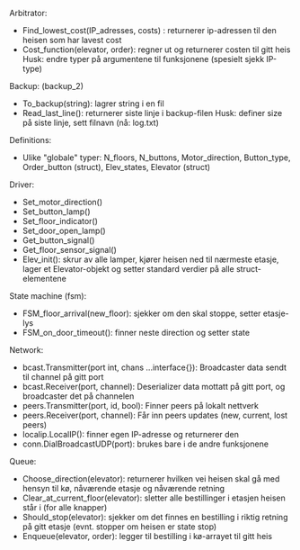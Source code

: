
Arbitrator:
- Find_lowest_cost(IP_adresses, costs) : returnerer ip-adressen til den heisen som har lavest cost
- Cost_function(elevator, order): regner ut og returnerer costen til gitt heis
Husk: endre typer på argumentene til funksjonene (spesielt sjekk IP-type)

Backup: (backup_2)
- To_backup(string): lagrer string i en fil
- Read_last_line(): returnerer siste linje i backup-filen
Husk: definer size på siste linje, sett filnavn (nå: log.txt)

Definitions:
- Ulike "globale" typer: N_floors, N_buttons, Motor_direction, Button_type, Order_button (struct), Elev_states, Elevator (struct)

Driver:
- Set_motor_direction()
- Set_button_lamp()
- Set_floor_indicator()
- Set_door_open_lamp()
- Get_button_signal()
- Get_floor_sensor_signal()
- Elev_init(): skrur av alle lamper, kjører heisen ned til nærmeste etasje, lager et Elevator-objekt og setter standard verdier på alle struct-elementene

State machine (fsm):
- FSM_floor_arrival(new_floor): sjekker om den skal stoppe, setter etasje-lys
- FSM_on_door_timeout(): finner neste direction og setter state

Network:
- bcast.Transmitter(port int, chans ...interface{}): Broadcaster data sendt til channel på gitt port
- bcast.Receiver(port, channel): Deserializer data mottatt på gitt port, og broadcaster det på channelen
- peers.Transmitter(port, id, bool): Finner peers på lokalt nettverk
- peers.Receiver(port, channel): Får inn peers updates (new, current, lost peers)
- localip.LocalIP(): finner egen IP-adresse og returnerer den
- conn.DialBroadcastUDP(port): brukes bare i de andre funksjonene

Queue:
- Choose_direction(elevator): returnerer hvilken vei heisen skal gå med hensyn til kø, nåværende etasje og nåværende retning
- Clear_at_current_floor(elevator): sletter alle bestillinger i etasjen heisen står i (for alle knapper)
- Should_stop(elevator): sjekker om det finnes en bestilling i riktig retning på gitt etasje (evnt. stopper om heisen er  state stop)
- Enqueue(elevator, order): legger til bestilling i kø-arrayet til gitt heis
